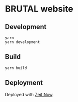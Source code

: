 # BRUTAL website

## Development

```
yarn
yarn development
```

## Build

```
yarn build
```

## Deployment

Deployed with [Zeit Now](https://zeit.co/).
